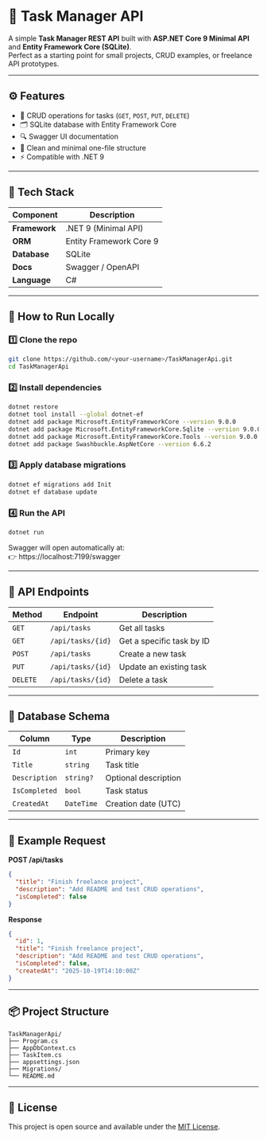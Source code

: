 # 📘 Task Manager API

A simple **Task Manager REST API** built with **ASP.NET Core 9 Minimal API** and **Entity Framework Core (SQLite)**.  
Perfect as a starting point for small projects, CRUD examples, or freelance API prototypes.

---

## ⚙️ Features

- 🧱 CRUD operations for tasks (`GET`, `POST`, `PUT`, `DELETE`)
- 🗂 SQLite database with Entity Framework Core
- 🔍 Swagger UI documentation
- 🧩 Clean and minimal one-file structure
- ⚡ Compatible with .NET 9

---

## 🧩 Tech Stack

| Component | Description |
|------------|--------------|
| **Framework** | .NET 9 (Minimal API) |
| **ORM** | Entity Framework Core 9 |
| **Database** | SQLite |
| **Docs** | Swagger / OpenAPI |
| **Language** | C# |

---

## 🚀 How to Run Locally

### 1️⃣ Clone the repo
```bash
git clone https://github.com/<your-username>/TaskManagerApi.git
cd TaskManagerApi
```

### 2️⃣ Install dependencies
```bash
dotnet restore
dotnet tool install --global dotnet-ef
dotnet add package Microsoft.EntityFrameworkCore --version 9.0.0
dotnet add package Microsoft.EntityFrameworkCore.Sqlite --version 9.0.0
dotnet add package Microsoft.EntityFrameworkCore.Tools --version 9.0.0
dotnet add package Swashbuckle.AspNetCore --version 6.6.2
```

### 3️⃣ Apply database migrations
```bash
dotnet ef migrations add Init
dotnet ef database update
```

### 4️⃣ Run the API
```bash
dotnet run
```

Swagger will open automatically at:  
👉 https://localhost:7199/swagger

---

## 📄 API Endpoints

| Method | Endpoint | Description |
|---------|-----------|-------------|
| `GET` | `/api/tasks` | Get all tasks |
| `GET` | `/api/tasks/{id}` | Get a specific task by ID |
| `POST` | `/api/tasks` | Create a new task |
| `PUT` | `/api/tasks/{id}` | Update an existing task |
| `DELETE` | `/api/tasks/{id}` | Delete a task |

---

## 🧱 Database Schema

| Column | Type | Description |
|---------|------|-------------|
| `Id` | `int` | Primary key |
| `Title` | `string` | Task title |
| `Description` | `string?` | Optional description |
| `IsCompleted` | `bool` | Task status |
| `CreatedAt` | `DateTime` | Creation date (UTC) |

---

## 🧠 Example Request

**POST /api/tasks**
```json
{
  "title": "Finish freelance project",
  "description": "Add README and test CRUD operations",
  "isCompleted": false
}
```

**Response**
```json
{
  "id": 1,
  "title": "Finish freelance project",
  "description": "Add README and test CRUD operations",
  "isCompleted": false,
  "createdAt": "2025-10-19T14:10:00Z"
}
```

---

## 📦 Project Structure
```
TaskManagerApi/
├── Program.cs
├── AppDbContext.cs
├── TaskItem.cs
├── appsettings.json
├── Migrations/
└── README.md
```

---

## 💬 License
This project is open source and available under the [MIT License](https://opensource.org/licenses/MIT).
